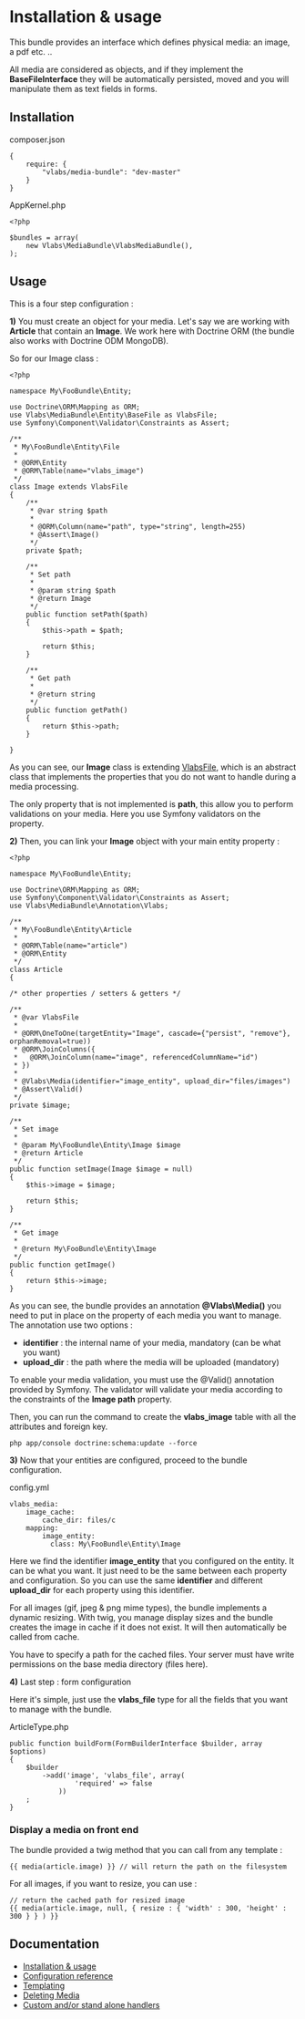 Installation & usage
====================

This bundle provides an interface which defines physical media: an image, a pdf etc. ..

All media are considered as objects, and if they implement the **BaseFileInterface** they will be automatically persisted, moved and you will manipulate them as text fields in forms.


Installation
------------

composer.json

    {
        require: {
            "vlabs/media-bundle": "dev-master"
        }
    }

AppKernel.php

    <?php

    $bundles = array(
        new Vlabs\MediaBundle\VlabsMediaBundle(),
    );
    
    
Usage
-----

This is a four step configuration :

**1)** You must create an object for your media. Let's say we are working with **Article** that contain an **Image**.
We work here with Doctrine ORM (the bundle also works with Doctrine ODM MongoDB).

So for our Image class :

    <?php

    namespace My\FooBundle\Entity;

    use Doctrine\ORM\Mapping as ORM;
    use Vlabs\MediaBundle\Entity\BaseFile as VlabsFile;
    use Symfony\Component\Validator\Constraints as Assert;

    /**
     * My\FooBundle\Entity\File
     *
     * @ORM\Entity
     * @ORM\Table(name="vlabs_image")
     */
    class Image extends VlabsFile
    {
        /**
         * @var string $path
         *
         * @ORM\Column(name="path", type="string", length=255)
         * @Assert\Image()
         */
        private $path;

        /**
         * Set path
         *
         * @param string $path
         * @return Image
         */
        public function setPath($path)
        {
            $this->path = $path;

            return $this;
        }

        /**
         * Get path
         *
         * @return string 
         */
        public function getPath()
        {
            return $this->path;
        }

    }
    
As you can see, our **Image** class is extending [VlabsFile](http://example.com/), which is an abstract class that implements the properties that you do not want to handle during a media processing.

The only property that is not implemented is **path**, this allow you to perform validations on your media. Here you use Symfony validators on the property.

**2)** Then, you can link your **Image** object with your main entity property :

    <?php

    namespace My\FooBundle\Entity;
    
    use Doctrine\ORM\Mapping as ORM;
    use Symfony\Component\Validator\Constraints as Assert;
    use Vlabs\MediaBundle\Annotation\Vlabs;
    
    /**
     * My\FooBundle\Entity\Article
     *
     * @ORM\Table(name="article")
     * @ORM\Entity
     */
    class Article
    {

    /* other properties / setters & getters */

    /**
     * @var VlabsFile
     *
     * @ORM\OneToOne(targetEntity="Image", cascade={"persist", "remove"}, orphanRemoval=true))
     * @ORM\JoinColumns({
     *   @ORM\JoinColumn(name="image", referencedColumnName="id")
     * })
     * 
     * @Vlabs\Media(identifier="image_entity", upload_dir="files/images")
     * @Assert\Valid()
     */
    private $image;

    /**
     * Set image
     *
     * @param My\FooBundle\Entity\Image $image
     * @return Article
     */
    public function setImage(Image $image = null)
    {
        $this->image = $image;
    
        return $this;
    }

    /**
     * Get image
     *
     * @return My\FooBundle\Entity\Image
     */
    public function getImage()
    {
        return $this->image;
    }

As you can see, the bundle provides an annotation **@Vlabs\Media()** you need to put in place on the property of each media you want to manage.
The annotation use two options :
+    **identifier** : the internal name of your media, mandatory (can be what you want)
+    **upload_dir** : the path where the media will be uploaded (mandatory)

To enable your media validation, you must use the @Valid() annotation provided by Symfony. 
The validator will validate your media according to the constraints of the **Image path** property.


Then, you can run the command to create the **vlabs_image** table with all the attributes and foreign key.

    php app/console doctrine:schema:update --force

**3)** Now that your entities are configured, proceed to the bundle configuration.

config.yml

    vlabs_media:
        image_cache:
            cache_dir: files/c
        mapping: 
            image_entity:
              class: My\FooBundle\Entity\Image

Here we find the identifier **image_entity** that you configured on the entity. It can be what you want.
It just need to be the same between each property and configuration.
So you can use the same **identifier** and different **upload_dir** for each property using this identifier.

For all images (gif, jpeg & png mime types), the bundle implements a dynamic resizing. 
With twig, you manage display sizes and the bundle creates the image in cache if it does not exist. 
It will then automatically be called from cache.

You have to specify a path for the cached files.
Your server must have write permissions on the base media directory (files here).

**4)** Last step : form configuration

Here it's simple, just use the **vlabs_file** type  for all the fields that you want to manage with the bundle.

ArticleType.php

    public function buildForm(FormBuilderInterface $builder, array $options)
    {
        $builder
            ->add('image', 'vlabs_file', array(
                    'required' => false
                ))
        ;
    }


### Display a media on front end

The bundle provided a twig method that you can call from any template :

    {{ media(article.image) }} // will return the path on the filesystem

For all images, if you want to resize, you can use :
    
    // return the cached path for resized image
    {{ media(article.image, null, { resize : { 'width' : 300, 'height' : 300 } } ) }} 


Documentation
-------------

+   [Installation & usage](https://github.com/V-labs/VlabsMediaBundle/blob/master/Resources/doc/1-bundle-setup-and-usage.md)
+   [Configuration reference](https://github.com/V-labs/VlabsMediaBundle/blob/master/Resources/doc/2-configuration-reference.md)
+   [Templating](https://github.com/V-labs/VlabsMediaBundle/blob/master/Resources/doc/3-templating.md)
+   [Deleting Media](https://github.com/V-labs/VlabsMediaBundle/blob/master/Resources/doc/4-deleting-media.md)
+   [Custom and/or stand alone handlers](https://github.com/V-labs/VlabsMediaBundle/blob/master/Resources/doc/5-custom-stand-alone-handlers.md)
